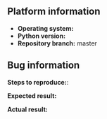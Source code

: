 <!---
If you're submitting a feature request, you can delete the template
(These are comments, these wont actually show in the preview)
-->
## Platform information
* **Operating system:** 
* **Python version:**
* **Repository branch:** master
<!-- If you don't know which branch you're using, you're probably using master -->

## Bug information
<!-- Short description of the bug -->


**Steps to reproduce:**: 

**Expected result:**

**Actual result:**



